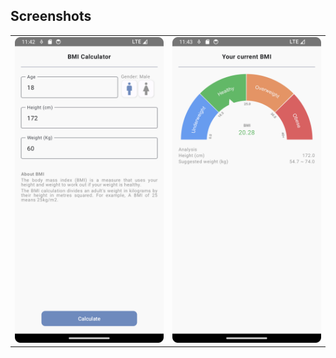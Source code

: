 ## Screenshots
<table>
	<tr>
	<td><img src='./Screenshots/Screenshot_20240317_204302.png' width="400"/></td>
	<td><img src='./Screenshots/Screenshot_20240317_204327.png' width="400"/></td>
</tr>
</table>
